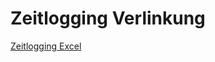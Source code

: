 # Zeitlogging Verlinkung

[Zeitlogging Excel](https://tbzedu-my.sharepoint.com/:x:/g/personal/marco_odermatt_edu_tbz_ch/EYyggZByN3dNjOqSdImUvesBbpgjNxD9STKZC8_OtFISwg?rtime=UyJuTbUE3Ug)